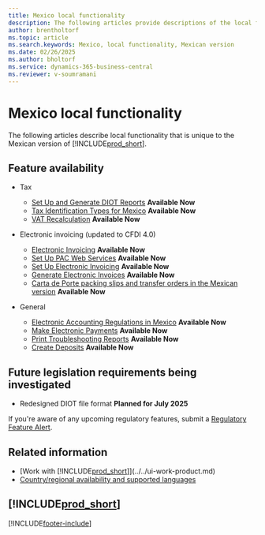 ```yaml
---
title: Mexico local functionality
description: The following articles provide descriptions of the local functionality in the Mexican version of Business Central.
author: brentholtorf
ms.topic: article
ms.search.keywords: Mexico, local functionality, Mexican version
ms.date: 02/26/2025
ms.author: bholtorf
ms.service: dynamics-365-business-central
ms.reviewer: v-soumramani
---
```


# Mexico local functionality

The following articles describe local functionality that is unique to the Mexican version of [!INCLUDE[prod_short](../../includes/prod_short.md)].  

## Feature availability  

- Tax
  - [Set Up and Generate DIOT Reports](ui-extensions-setup-and-generate-diot-report-mx.md) **Available Now**
  - [Tax Identification Types for Mexico](tax-identification-types-for-mexico.md) **Available Now**
  - [VAT Recalculation](vat-recalculation.md) **Available Now**

- Electronic invoicing (updated to CFDI 4.0)
  - [Electronic Invoicing](electronic-invoicing.md) **Available Now**
  - [Set Up PAC Web Services](how-to-set-up-pac-web-services.md) **Available Now**
  - [Set Up Electronic Invoicing](how-to-set-up-electronic-invoicing.md) **Available Now**
  - [Generate Electronic Invoices](how-to-generate-electronic-invoices.md) **Available Now**
  - [Carta de Porte packing slips and transfer orders in the Mexican version](packing-slips-transfer-orders.md) **Available Now**  

- General
  - [Electronic Accounting Regulations in Mexico](electronic-accounting-regulations.md) **Available Now**
  - [Make Electronic Payments](../../finance-make-payments-with-bank-data-conversion-service-or-sepa-credit-transfer.md#exporting-payments-to-a-bank-file) **Available Now**
  - [Print Troubleshooting Reports](how-to-print-troubleshooting-reports.md) **Available Now**
  - [Create Deposits](how-to-create-deposits.md) **Available Now**

## Future legislation requirements being investigated

- Redesigned DIOT file format **Planned for July 2025**  

If you're aware of any upcoming regulatory features, submit a [Regulatory Feature Alert](https://forms.office.com/pages/responsepage.aspx?id=v4j5cvGGr0GRqy180BHbRwkeauYiJKZOpJ0CtKuVmJlURURaMlQ4Rk05UFY4NkVEOTA0MUU5WThXSC4u).

## Related information

- [Work with [!INCLUDE[prod_short](../../includes/prod_short.md)]](../../ui-work-product.md)  
- [Country/regional availability and supported languages](/dynamics365/business-central/dev-itpro/compliance/apptest-countries-and-translations)  

## [!INCLUDE[prod_short](../../includes/free_trial_md.md)]

[!INCLUDE[footer-include](../../includes/footer-banner.md)]
